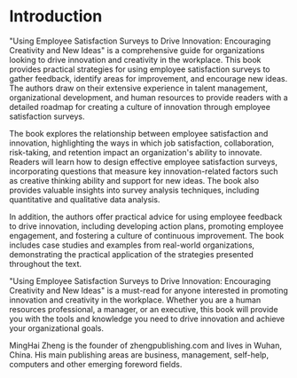 # Introduction

"Using Employee Satisfaction Surveys to Drive Innovation: Encouraging Creativity and New Ideas" is a comprehensive guide for organizations looking to drive innovation and creativity in the workplace. This book provides practical strategies for using employee satisfaction surveys to gather feedback, identify areas for improvement, and encourage new ideas. The authors draw on their extensive experience in talent management, organizational development, and human resources to provide readers with a detailed roadmap for creating a culture of innovation through employee satisfaction surveys.

The book explores the relationship between employee satisfaction and innovation, highlighting the ways in which job satisfaction, collaboration, risk-taking, and retention impact an organization's ability to innovate. Readers will learn how to design effective employee satisfaction surveys, incorporating questions that measure key innovation-related factors such as creative thinking ability and support for new ideas. The book also provides valuable insights into survey analysis techniques, including quantitative and qualitative data analysis.

In addition, the authors offer practical advice for using employee feedback to drive innovation, including developing action plans, promoting employee engagement, and fostering a culture of continuous improvement. The book includes case studies and examples from real-world organizations, demonstrating the practical application of the strategies presented throughout the text.

"Using Employee Satisfaction Surveys to Drive Innovation: Encouraging Creativity and New Ideas" is a must-read for anyone interested in promoting innovation and creativity in the workplace. Whether you are a human resources professional, a manager, or an executive, this book will provide you with the tools and knowledge you need to drive innovation and achieve your organizational goals.


MingHai Zheng is the founder of zhengpublishing.com and lives in Wuhan, China. His main publishing areas are business, management, self-help, computers and other emerging foreword fields.
